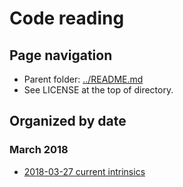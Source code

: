 # Code reading

## Page navigation

 * Parent folder: [../README.md](../README.md)
 * See LICENSE at the top of directory.

## Organized by date

### March 2018

 * [2018-03-27 current intrinsics](./2018-03-27_current_intrinsics.md)
